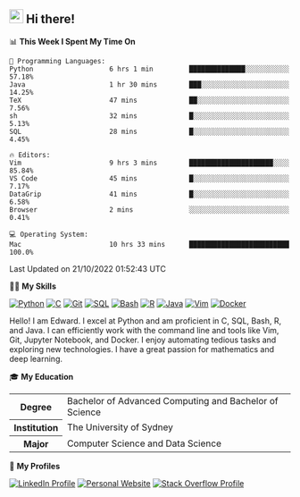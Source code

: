 ## <a href="#"><img src="https://media.giphy.com/media/hvRJCLFzcasrR4ia7z/giphy.gif" width="25px" height="25px"></a> Hi there!

<!--START_SECTION:waka-->
📊 **This Week I Spent My Time On** 

```text
💬 Programming Languages: 
Python                   6 hrs 1 min         ██████████████░░░░░░░░░░░   57.18% 
Java                     1 hr 30 mins        ███░░░░░░░░░░░░░░░░░░░░░░   14.25% 
TeX                      47 mins             ██░░░░░░░░░░░░░░░░░░░░░░░   7.56% 
sh                       32 mins             █░░░░░░░░░░░░░░░░░░░░░░░░   5.13% 
SQL                      28 mins             █░░░░░░░░░░░░░░░░░░░░░░░░   4.45%

🔥 Editors: 
Vim                      9 hrs 3 mins        █████████████████████░░░░   85.84% 
VS Code                  45 mins             █░░░░░░░░░░░░░░░░░░░░░░░░   7.17% 
DataGrip                 41 mins             █░░░░░░░░░░░░░░░░░░░░░░░░   6.58% 
Browser                  2 mins              ░░░░░░░░░░░░░░░░░░░░░░░░░   0.41%

💻 Operating System: 
Mac                      10 hrs 33 mins      █████████████████████████   100.0%

```


 Last Updated on 21/10/2022 01:52:43 UTC
<!--END_SECTION:waka-->

💪🏻 **My Skills**

[![Python](https://img.shields.io/badge/-Python-yellow?style=flat-square&logo=Python)](#)
[![C     ](https://img.shields.io/badge/-C-blue?style=flat-square&logo=C)](#)
[![Git   ](https://img.shields.io/badge/-Git-grey?style=flat-square&logo=Git)](#)
[![SQL   ](https://img.shields.io/badge/-SQL-grey?style=flat-square&logo=SQLite)](#)
[![Bash  ](https://img.shields.io/badge/-Bash-grey?style=flat-square&logo=GNU-Bash)](#)
[![R     ](https://img.shields.io/badge/-R-grey?style=flat-square&logo=R)](#)
[![Java  ](https://img.shields.io/badge/-Java-grey?style=flat-square&logo=OpenJDK)](#)
[![Vim   ](https://img.shields.io/badge/-Vim-grey?style=flat-square&logo=Vim)](#)
[![Docker](https://img.shields.io/badge/-Docker-grey?style=flat-square&logo=Docker)](#)

Hello! I am Edward. I excel at Python and am proficient in C, SQL, Bash, R, and
Java. I can efficiently work with the command line and tools like Vim, Git,
Jupyter Notebook, and Docker. I enjoy automating tedious tasks and exploring new
technologies. I have a great passion for mathematics and deep learning.

🎓 **My Education**

<table>
<tr>
    <th>Degree</th>
    <td>Bachelor of Advanced Computing and Bachelor of Science</td>
</tr>
<tr>
    <th>Institution</th>
    <td>The University of Sydney</td>
</tr>
<tr>
    <th>Major</th>
    <td>Computer Science and Data Science</td>
</tr>
</table>

🔗 **My Profiles**

[![LinkedIn Profile](https://img.shields.io/badge/-LinkedIn-blue?style=social&logo=LinkedIn)](https://www.linkedin.com/in/ziao-ji)
[![Personal Website](https://img.shields.io/badge/-Personal%20Website-blue?style=social&logo=Bootstrap)](https://jiziao.works)
[![Stack Overflow Profile](https://img.shields.io/badge/-Stack%20Overflow-blue?style=social&logo=StackOverflow)](https://stackoverflow.com/users/11658924/spearandshield)
